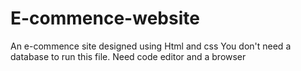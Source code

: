 # E-commence-website
An e-commence site designed using Html and css
You don't need a database to run this file.
Need code editor and a browser
